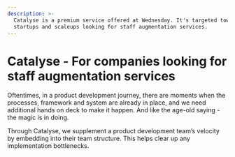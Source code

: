 ```yaml
---
description: >-
  Catalyse is a premium service offered at Wednesday. It's targeted towards
  startups and scaleups looking for staff augmentation services.
---
```


# Catalyse - For companies looking for staff augmentation services

Oftentimes, in a product development journey, there are moments when the processes, framework and system are already in place, and we need additional hands on deck to make it happen. And like the age-old saying - the magic is in doing.

Through Catalyse, we supplement a product development team’s velocity by embedding into their team structure. This helps clear up any implementation bottlenecks.&#x20;

